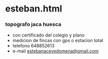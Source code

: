 # esteban.html
### topografo jaca huesca
- con certificado del colegio y plano
- medicion de fincas con gps o estacion total
- telefono 648852613
- e-mail estebanacevedomena@gmail.com
